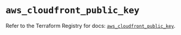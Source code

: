# `aws_cloudfront_public_key`

Refer to the Terraform Registry for docs: [`aws_cloudfront_public_key`](https://registry.terraform.io/providers/hashicorp/aws/5.63.1/docs/resources/cloudfront_public_key).
